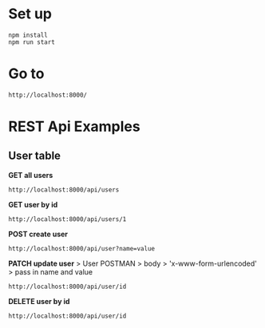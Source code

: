 # Set up
```
npm install
npm run start
```

# Go to
``` 
http://localhost:8000/
```

# REST Api Examples

## User table

**GET all users**
```
http://localhost:8000/api/users
```
**GET user by id**
```
http://localhost:8000/api/users/1
```
**POST create user**
```
http://localhost:8000/api/user?name=value
```
**PATCH update user** > User POSTMAN > body > 'x-www-form-urlencoded' > pass in name and value
```
http://localhost:8000/api/user/id
```
**DELETE user by id**
```
http://localhost:8000/api/user/id
```
